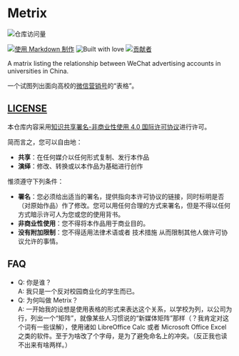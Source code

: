 # Metrix

![仓库访问量](http://hits.dwyl.com/Geno1024/metrix.svg)

[![使用 Markdown 制作](https://img.shields.io/badge/made%20with-Markdown-brightgreen.svg)](https://github.com/Geno1024/metrix/search?l=Markdown) ![Built with love](https://img.shields.io/badge/built%20with-love-pink.svg) [![贡献者](https://img.shields.io/github/contributors/Geno1024/metrix.svg)](https://github.com/Geno1024/metrix/graphs/contributors)

A matrix listing the relationship between WeChat advertising accounts in universities in China.

一个试图列出面向高校的[微信营销号](https/github.com/Geno1024/metrix/blob/master/definitions.md)的“表格”。

## [LICENSE](https://github.com/Geno1024/metrix/blob/master/LICENSE.txt)

本仓库内容采用[知识共享署名-非商业性使用 4.0 国际许可协议](http://creativecommons.org/licenses/by-nc/4.0/)进行许可。

简而言之，您可以自由地：

- **共享**：在任何媒介以任何形式复制、发行本作品
- **演绎**：修改、转换或以本作品为基础进行创作

惟须遵守下列条件：

- **署名**：您必须给出适当的署名，提供指向本许可协议的链接，同时标明是否（对原始作品）作了修改。您可以用任何合理的方式来署名，但是不得以任何方式暗示许可人为您或您的使用背书。
- **非商业性使用**：您不得将本作品用于商业目的。
- **没有附加限制**：您不得适用法律术语或者 技术措施 从而限制其他人做许可协议允许的事情。

## FAQ

- Q: 你是谁？  
  A: 我只是一个反对校园商业化的学生而已。
- Q: 为何叫做 Metrix？  
  A: 一开始我的设想是使用表格的形式来表达这个关系，以学校为列，以公司为行，列出一个“矩阵”，就像某些人习惯说的“新媒体矩阵”那样（？我肯定对这个词有一些误解），使用诸如 LibreOffice Calc 或者 Microsoft Office Excel 之类的软件。至于为啥改了个字母，是为了避免命名上的冲突。（反正我也读不出来有啥两样。）
